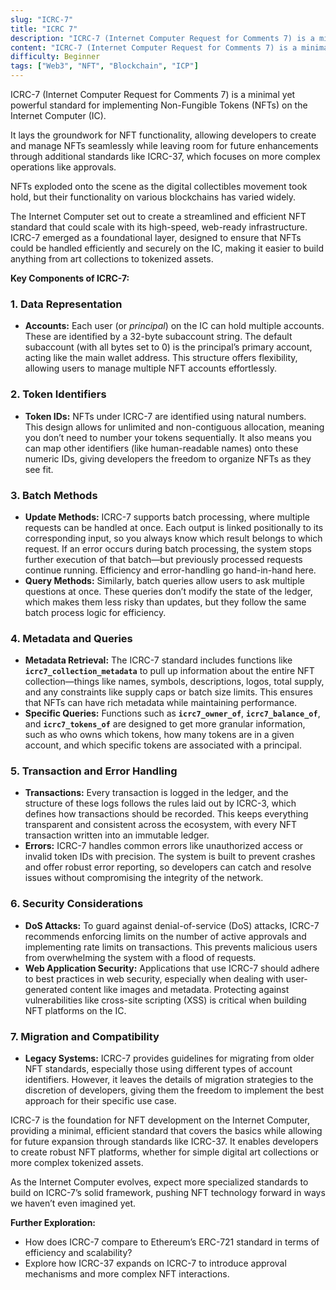 ```yaml
---
slug: "ICRC-7"
title: "ICRC 7"
description: "ICRC-7 (Internet Computer Request for Comments 7) is a minimal yet powerful standard for implementing Non-Fungible Tokens (NFTs) on the Internet Computer (IC)."
content: "ICRC-7 (Internet Computer Request for Comments 7) is a minimal yet powerful standard for implementing Non-Fungible Tokens (NFTs) on the Internet Computer (IC)."
difficulty: Beginner
tags: ["Web3", "NFT", "Blockchain", "ICP"]
---
```


ICRC-7 (Internet Computer Request for Comments 7) is a minimal yet powerful standard for implementing Non-Fungible Tokens (NFTs) on the Internet Computer (IC).

It lays the groundwork for NFT functionality, allowing developers to create and manage NFTs seamlessly while leaving room for future enhancements through additional standards like ICRC-37, which focuses on more complex operations like approvals.

NFTs exploded onto the scene as the digital collectibles movement took hold, but their functionality on various blockchains has varied widely.

The Internet Computer set out to create a streamlined and efficient NFT standard that could scale with its high-speed, web-ready infrastructure. ICRC-7 emerged as a foundational layer, designed to ensure that NFTs could be handled efficiently and securely on the IC, making it easier to build anything from art collections to tokenized assets.

**Key Components of ICRC-7:**

### 1. Data Representation

- **Accounts:** Each user (or *principal*) on the IC can hold multiple accounts. These are identified by a 32-byte subaccount string. The default subaccount (with all bytes set to 0) is the principal’s primary account, acting like the main wallet address. This structure offers flexibility, allowing users to manage multiple NFT accounts effortlessly.

### 2. Token Identifiers

- **Token IDs:** NFTs under ICRC-7 are identified using natural numbers. This design allows for unlimited and non-contiguous allocation, meaning you don’t need to number your tokens sequentially. It also means you can map other identifiers (like human-readable names) onto these numeric IDs, giving developers the freedom to organize NFTs as they see fit.

### 3. Batch Methods

- **Update Methods:** ICRC-7 supports batch processing, where multiple requests can be handled at once. Each output is linked positionally to its corresponding input, so you always know which result belongs to which request. If an error occurs during batch processing, the system stops further execution of that batch—but previously processed requests continue running. Efficiency and error-handling go hand-in-hand here.
- **Query Methods:** Similarly, batch queries allow users to ask multiple questions at once. These queries don’t modify the state of the ledger, which makes them less risky than updates, but they follow the same batch process logic for efficiency.

### 4. Metadata and Queries

- **Metadata Retrieval:** The ICRC-7 standard includes functions like **`icrc7_collection_metadata`** to pull up information about the entire NFT collection—things like names, symbols, descriptions, logos, total supply, and any constraints like supply caps or batch size limits. This ensures that NFTs can have rich metadata while maintaining performance.
- **Specific Queries:** Functions such as **`icrc7_owner_of`**, **`icrc7_balance_of`**, and **`icrc7_tokens_of`** are designed to get more granular information, such as who owns which tokens, how many tokens are in a given account, and which specific tokens are associated with a principal.

### 5. Transaction and Error Handling

- **Transactions:** Every transaction is logged in the ledger, and the structure of these logs follows the rules laid out by ICRC-3, which defines how transactions should be recorded. This keeps everything transparent and consistent across the ecosystem, with every NFT transaction written into an immutable ledger.
- **Errors:** ICRC-7 handles common errors like unauthorized access or invalid token IDs with precision. The system is built to prevent crashes and offer robust error reporting, so developers can catch and resolve issues without compromising the integrity of the network.

### 6. Security Considerations

- **DoS Attacks:** To guard against denial-of-service (DoS) attacks, ICRC-7 recommends enforcing limits on the number of active approvals and implementing rate limits on transactions. This prevents malicious users from overwhelming the system with a flood of requests.
- **Web Application Security:** Applications that use ICRC-7 should adhere to best practices in web security, especially when dealing with user-generated content like images and metadata. Protecting against vulnerabilities like cross-site scripting (XSS) is critical when building NFT platforms on the IC.

### 7. Migration and Compatibility

- **Legacy Systems:** ICRC-7 provides guidelines for migrating from older NFT standards, especially those using different types of account identifiers. However, it leaves the details of migration strategies to the discretion of developers, giving them the freedom to implement the best approach for their specific use case.

ICRC-7 is the foundation for NFT development on the Internet Computer, providing a minimal, efficient standard that covers the basics while allowing for future expansion through standards like ICRC-37. It enables developers to create robust NFT platforms, whether for simple digital art collections or more complex tokenized assets.

As the Internet Computer evolves, expect more specialized standards to build on ICRC-7’s solid framework, pushing NFT technology forward in ways we haven’t even imagined yet.

**Further Exploration:**

- How does ICRC-7 compare to Ethereum’s ERC-721 standard in terms of efficiency and scalability?
- Explore how ICRC-37 expands on ICRC-7 to introduce approval mechanisms and more complex NFT interactions.
